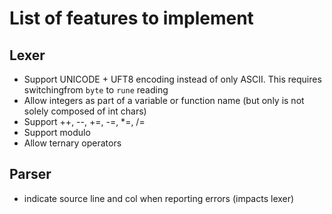 # List of features to implement

## Lexer
- Support UNICODE + UFT8 encoding instead of only ASCII. This requires switchingfrom `byte` to `rune` reading
- Allow integers as part of a variable or function name (but only is not solely composed of int chars)
- Support ++, --, +=, -=, *=, /=
- Support modulo
- Allow ternary operators

## Parser
- indicate source line and col when reporting errors (impacts lexer)
